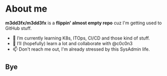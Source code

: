 # About me

**m3dd3fx/m3dd3fx** is a **flippin' almost empty repo** cuz I'm getting used to GitHub stuff.

- 🌱 I’m currently learning K8s, ITOps, CI/CD and those kind of stuff.
- 👯 I’ll (hopefully) learn a lot and collaborate with @c0c0n3
- 📫 Don't reach me out, I'm already stressed by this SysAdmin life.

## Bye

